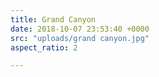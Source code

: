 ```yaml
---
title: Grand Canyon
date: 2018-10-07 23:53:40 +0000
src: "uploads/grand canyon.jpg"
aspect_ratio: 2

---
```

